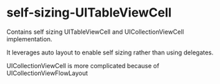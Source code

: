 # self-sizing-UITableViewCell

Contains self sizing UITableViewCell and UICollectionViewCell implementation.

It leverages auto layout to enable self sizing rather than using delegates.

UICollectionViewCell is more complicated because of UICollectionViewFlowLayout

